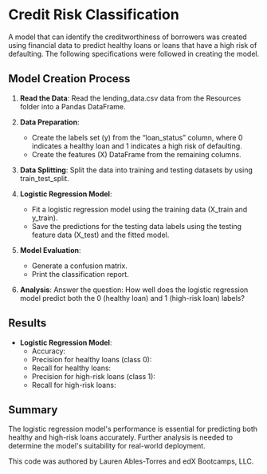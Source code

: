 # Credit Risk Classification
A model that can identify the creditworthiness of borrowers was created using financial data to predict healthy loans or loans that have a high risk of defaulting. The following specifications were followed in creating the model.

## Model Creation Process

1. **Read the Data**: Read the lending_data.csv data from the Resources folder into a Pandas DataFrame.

2. **Data Preparation**:
   - Create the labels set (y) from the “loan_status” column, where 0 indicates a healthy loan and 1 indicates a high risk of defaulting.
   - Create the features (X) DataFrame from the remaining columns.

3. **Data Splitting**: Split the data into training and testing datasets by using train_test_split.

4. **Logistic Regression Model**:
   - Fit a logistic regression model using the training data (X_train and y_train).
   - Save the predictions for the testing data labels using the testing feature data (X_test) and the fitted model.

5. **Model Evaluation**:
   - Generate a confusion matrix.
   - Print the classification report.
   
6. **Analysis**: Answer the question: How well does the logistic regression model predict both the 0 (healthy loan) and 1 (high-risk loan) labels?

## Results

- **Logistic Regression Model**:
  - Accuracy: 
  - Precision for healthy loans (class 0): 
  - Recall for healthy loans: 
  - Precision for high-risk loans (class 1): 
  - Recall for high-risk loans: 

## Summary

The logistic regression model's performance is essential for predicting both healthy and high-risk loans accurately. Further analysis is needed to determine the model's suitability for real-world deployment. 

This code was authored by Lauren Ables-Torres and edX Bootcamps, LLC.
